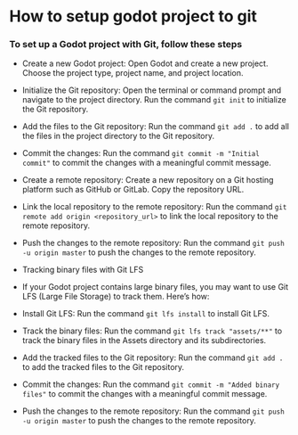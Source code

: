 # How to setup godot project to git

### To set up a Godot project with Git, follow these steps

- Create a new Godot project: Open Godot and create a new project. Choose the project type, project name, and project location.
- Initialize the Git repository: Open the terminal or command prompt and navigate to the project directory. Run the command `git init` to initialize the Git repository.
- Add the files to the Git repository: Run the command `git add .` to add all the files in the project directory to the Git repository.
- Commit the changes: Run the command `git commit -m "Initial commit"` to commit the changes with a meaningful commit message.
- Create a remote repository: Create a new repository on a Git hosting platform such as GitHub or GitLab. Copy the repository URL.
- Link the local repository to the remote repository: Run the command `git remote add origin <repository_url>` to link the local repository to the remote repository.
- Push the changes to the remote repository: Run the command `git push -u origin master` to push the changes to the remote repository.
- Tracking binary files with Git LFS

- If your Godot project contains large binary files, you may want to use Git LFS (Large File Storage) to track them. Here’s how:

- Install Git LFS: Run the command `git lfs install` to install Git LFS.
- Track the binary files: Run the command `git lfs track "assets/**"` to track the binary files in the Assets directory and its subdirectories.
- Add the tracked files to the Git repository: Run the command `git add .` to add the tracked files to the Git repository.
- Commit the changes: Run the command `git commit -m "Added binary files"` to commit the changes with a meaningful commit message.
- Push the changes to the remote repository: Run the command `git push -u origin master` to push the changes to the remote repository.
